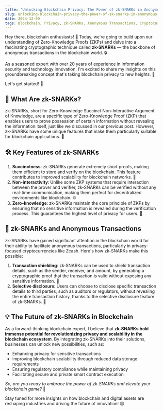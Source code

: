 ```yaml
---
title: "Unlocking Blockchain Privacy: The Power of zk-SNARKs in Anonymous Transactions"
slug: unlocking-blockchain-privacy-the-power-of-zk-snarks-in-anonymous-transactions
date: 2024-12-09
tags: Blockchain, Privacy, zk-SNARKs, Anonymous Transactions, Cryptocurrency
---
```


Hey there, blockchain enthusiasts! 🌌 Today, we're going to build upon our understanding of Zero-Knowledge Proofs (ZKPs) and delve into a fascinating cryptographic technique called **zk-SNARKs** — the backbone of anonymous transactions in the blockchain world. 🔒

As a seasoned expert with over 20 years of experience in information security and technology innovation, I'm excited to share my insights on this groundbreaking concept that's taking blockchain privacy to new heights. 👀

Let's get started! 🚀

## 🤔 What Are zk-SNARKs?

zk-SNARKs, short for Zero-Knowledge Succinct Non-Interactive Argument of Knowledge, are a specific type of Zero-Knowledge Proof (ZKP) that enables users to prove possession of certain information without revealing the information itself, just like we discussed in our previous post. However, zk-SNARKs have some unique features that make them particularly suitable for blockchain applications. 🤩

## 🛠️ Key Features of zk-SNARKs

1. **Succinctness**: zk-SNARKs generate extremely short proofs, making them efficient to store and verify on the blockchain. This feature contributes to improved scalability for blockchain networks. 🚀
2. **Non-interactivity**: Unlike some ZKP systems that require interaction between the prover and verifier, zk-SNARKs can be verified without any real-time communication, making them perfect for decentralized environments like blockchain. 🌐
3. **Zero-knowledge**: zk-SNARKs maintain the core principle of ZKPs by ensuring that no sensitive information is revealed during the verification process. This guarantees the highest level of privacy for users. 🔐

## 🌟 zk-SNARKs and Anonymous Transactions

zk-SNARKs have gained significant attention in the blockchain world for their ability to facilitate anonymous transactions, particularly in privacy-focused cryptocurrencies like Zcash. Here's how zk-SNARKs make this possible:

1. **Transaction shielding**: zk-SNARKs can be used to shield transaction details, such as the sender, receiver, and amount, by generating a cryptographic proof that the transaction is valid without exposing any sensitive information. 👥
2. **Selective disclosure**: Users can choose to disclose specific transaction details to third parties, such as auditors or regulators, without revealing the entire transaction history, thanks to the selective disclosure feature of zk-SNARKs. 📜

## 💡 The Future of zk-SNARKs in Blockchain

As a forward-thinking blockchain expert, I believe that **zk-SNARKs hold immense potential for revolutionizing privacy and scalability in the blockchain ecosystem**. By integrating zk-SNARKs into their solutions, businesses can unlock new possibilities, such as:

- Enhancing privacy for sensitive transactions
- Improving blockchain scalability through reduced data storage requirements
- Ensuring regulatory compliance while maintaining privacy
- Facilitating secure and private smart contract execution

*So, are you ready to embrace the power of zk-SNARKs and elevate your blockchain game?* 🚀

Stay tuned for more insights on how blockchain and digital assets are reshaping industries and driving the future of innovation! 😄